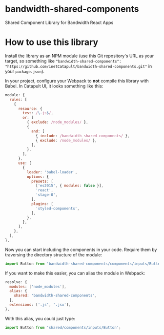 # bandwidth-shared-components
Shared Component Library for Bandwidth React Apps

# How to use this library

Install the library as an NPM module (use this Git repository's URL as your target, so something like `"bandwidth-shared-components": "https://github.com/inetCatapult/bandwidth-shared-components.git"` in your `package.json`).

In your project, configure your Webpack to **not** compile this library with Babel. In Catapult UI, it looks something like this:

```javascript
module: {
  rules: [
    {
      resource: {
        test: /\.js$/,
        or: [
          { exclude: /node_modules/ },
          {
            and: [
              { include: /bandwidth-shared-components/ },
              { exclude: /node_modules/ },
            ],
          },
        ],
      },
      use: [
        {
          loader: 'babel-loader',
          options: {
            presets: [
              ['es2015', { modules: false }],
              'react',
              'stage-0',
            ],
            plugins: [
              'styled-components',
            ],
          },
        },
      ],
    },
  ],
},
```

Now you can start including the components in your code. Require them by traversing the directory structure of the module:

```javascript
import Button from 'bandwidth-shared-components/components/inputs/Button`;
```

If you want to make this easier, you can alias the module in Webpack:

```javascript
resolve: {
  modules: ['node_modules'],
  alias: {
    shared: 'bandwidth-shared-components',
  },
  extensions: ['.js', '.jsx'],
},
```

With this alias, you could just type:

```javascript
import Button from 'shared/components/inputs/Button';
```
